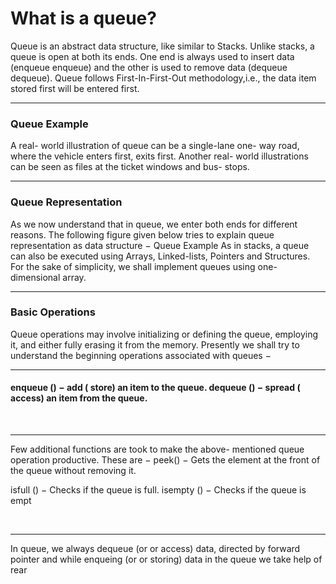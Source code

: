 <h1>What is a queue?</h1>
Queue is an abstract data structure, like similar to Stacks. Unlike stacks, a queue is open at both its ends. One end is always used to insert data (enqueue enqueue) and the other is used to remove data (dequeue dequeue). Queue follows First-In-First-Out methodology,i.e., the data item stored first will be entered first. 
<br>
<hr>
<h3> Queue Example 
</h3>
A real- world illustration of queue can be a single-lane one- way road, where the vehicle enters first, exits first. Another real- world illustrations can be seen as files at the ticket windows and bus- stops. 
<br>
<hr>
<h3>
    Queue Representation 

</h3>
As we now understand that in queue, we enter both ends for different reasons. The following figure given below tries to explain queue representation as data structure − 
Queue Example 
As in stacks, a queue can also be executed using Arrays, Linked-lists, Pointers and Structures. For the sake of simplicity, we shall implement queues using one-dimensional array. 

<br>
<hr>

<h3> Basic Operations 
</h3>
Queue operations may involve initializing or defining the queue, employing it, and either fully erasing it from the memory. Presently we shall try to understand the beginning operations associated with queues − 


<br>
<hr>
<h4>
    enqueue () − add ( store) an item to the queue. 
    dequeue () − spread ( access) an item from the queue. 
</h4>

<br>
<hr>
Few additional functions are took to make the above- mentioned queue operation productive. These are − 
 peek() − Gets the element at the front of the queue without removing it. 

 <br>

 isfull () − Checks if the queue is full. 
 isempty () − Checks if the queue is empt

 <br><hr>
 In queue, we always dequeue (or or access) data, directed by forward pointer and while enqueing (or or storing) data in the queue we take help of rear
